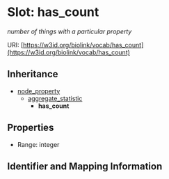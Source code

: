 # Slot: has_count
_number of things with a particular property_


URI: [https://w3id.org/biolink/vocab/has_count](https://w3id.org/biolink/vocab/has_count)




## Inheritance

* [node_property](node_property.md)
    * [aggregate_statistic](aggregate_statistic.md)
        * **has_count**



## Properties

 * Range: integer



## Identifier and Mapping Information





